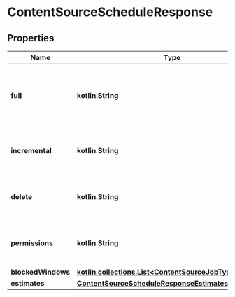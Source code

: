 
# ContentSourceScheduleResponse

## Properties
Name | Type | Description | Notes
------------ | ------------- | ------------- | -------------
**full** | **kotlin.String** | How often a full data synchronization should be performed, as an ISO-8601 duration |  [optional]
**incremental** | **kotlin.String** | How often to synchronize new changes, as an ISO-8601 duration |  [optional]
**delete** | **kotlin.String** | How often to purge deleted documents, as an ISO-8601 duration |  [optional]
**permissions** | **kotlin.String** | How often to update user permissions, as an ISO-8601 duration |  [optional]
**blockedWindows** | [**kotlin.collections.List&lt;ContentSourceJobTypeWindow&gt;**](git/workplace-search-kotlin/openapi-generator/docs/ContentSourceJobTypeWindow.md) |  |  [optional]
**estimates** | [**ContentSourceScheduleResponseEstimates**](git/workplace-search-kotlin/openapi-generator/docs/ContentSourceScheduleResponseEstimates.md) |  |  [optional]



